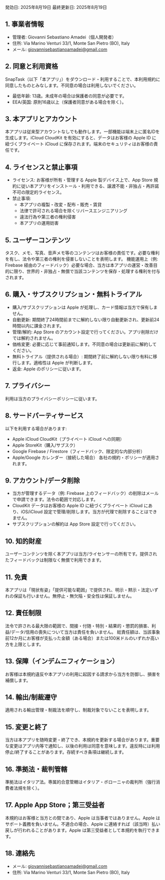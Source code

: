 発効日: 2025年8月19日
最終更新日: 2025年8月19日

## 1. 事業者情報
- 管理者: Giovanni Sebastiano Amadei（個人開発者）
- 住所: Via Marino Venturi 33/1, Monte San Pietro (BO), Italy
- メール: giovannisebastianoamadei@gmail.com

## 2. 同意と利用資格
SnapTask（以下「本アプリ」）をダウンロード・利用することで、本利用規約に同意したものとみなします。不同意の場合は利用しないでください。
- 最低年齢: 13歳。未成年の場合は保護者の同意が必要です。
- EEA/英国: 原則16歳以上（保護者同意がある場合を除く）。

## 3. 本アプリとアカウント
本アプリは従来型アカウントなしでも動作します。一部機能は端末上に匿名IDを生成します。iCloud CloudKit を有効にすると、データはお客様の Apple ID に紐づくプライベート iCloud に保存されます。端末のセキュリティはお客様の責任です。

## 4. ライセンスと禁止事項
- ライセンス: お客様が所有・管理する Apple 製デバイス上で、App Store 規約に従い本アプリをインストール・利用できる、譲渡不能・非独占・再許諾不可の限定的ライセンス。
- 禁止事項:
  - 本アプリの複製・改変・配布・販売・賃貸
  - 法律で許可される場合を除くリバースエンジニアリング
  - 違法行為や第三者の権利侵害
  - 本アプリの運用妨害

## 5. ユーザーコンテンツ
タスク、メモ、写真、音声メモ等のコンテンツはお客様の責任です。必要な権利を有し、法令や第三者の権利を侵害しないことを表明します。
機能運用上（例: Firebase 経由のフィードバック）必要な場合、当方は本アプリの運営・改善目的に限り、世界的・非独占・無償で当該コンテンツを保存・処理する権利を付与されます。

## 6. 購入・サブスクリプション・無料トライアル
- 購入/サブスクリプションは Apple が処理し、カード情報は当方で保有しません。
- 自動更新: 期間終了24時間前までに解約しない限り自動更新され、更新前24時間以内に課金されます。
- 管理/解約: App Store のアカウント設定で行ってください。アプリ削除だけでは解約されません。
- 価格変更: 必要に応じて事前通知します。不同意の場合は更新前に解約してください。
- 無料トライアル（提供される場合）: 期間終了前に解約しない限り有料に移行します。適格性は Apple が判断します。
- 返金: Apple のポリシーに従います。

## 7. プライバシー
利用は当方のプライバシーポリシーに従います。

## 8. サードパーティサービス
以下を利用する場合があります:
- Apple iCloud CloudKit（プライベート iCloud への同期）
- Apple StoreKit（購入/サブスク）
- Google Firebase / Firestore（フィードバック、限定的な内部分析）
- Apple/Google カレンダー（接続した場合）
各社の規約・ポリシーが適用されます。

## 9. アカウント/データ削除
- 当方が管理するデータ（例: Firebase 上のフィードバック）の削除はメールで申請できます。法令の範囲で対応します。
- CloudKit データはお客様の Apple ID に紐づくプライベート iCloud にあり、iOS/iCloud 設定で管理/削除します。当方が代理で削除することはできません。
- サブスクリプションの解約は App Store 設定で行ってください。

## 10. 知的財産
ユーザーコンテンツを除く本アプリは当方/ライセンサーの所有です。提供されたフィードバックは制限なく無償で利用できます。

## 11. 免責
本アプリは「現状有姿」「提供可能な範囲」で提供され、明示・黙示・法定いずれの保証も行いません。無停止・無欠陥・安全性は保証しません。

## 12. 責任制限
法令で許される最大限の範囲で、間接・付随・特別・結果的・懲罰的損害、利益/データ/信用の喪失について当方は責任を負いません。
総責任額は、当該事象前12か月にお客様が支払った金額（ある場合）または100米ドルのいずれか高い方を上限とします。

## 13. 保障（インデムニフィケーション）
お客様は本規約違反や本アプリの利用に起因する請求から当方を防御し、損害を補償します。

## 14. 輸出/制裁遵守
適用される輸出管理・制裁法を順守し、制裁対象でないことを表明します。

## 15. 変更と終了
当方は本アプリを随時変更・終了でき、本規約を更新する場合があります。重要な変更はアプリ内等で通知し、以後の利用は同意を意味します。違反時には利用停止/終了することがあります。存続すべき条項は継続します。

## 16. 準拠法・裁判管轄
準拠法はイタリア法。専属的合意管轄はイタリア・ボローニャの裁判所（強行消費者法規を除く）。

## 17. Apple App Store；第三受益者
本規約はお客様と当方との間であり、Apple は当事者ではありません。Apple はサポート義務を負いません。不適合の場合、Apple に連絡すれば（該当時）払い戻しが行われることがあります。Apple は第三受益者として本規約を執行できます。

## 18. 連絡先
- メール: giovannisebastianoamadei@gmail.com
- 住所: Via Marino Venturi 33/1, Monte San Pietro (BO), Italy